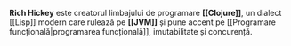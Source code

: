 **Rich Hickey** este creatorul limbajului de programare **[[Clojure]]**, un dialect [[Lisp]] modern care rulează pe **[[JVM]]** și pune accent pe [[Programare funcțională|programarea funcțională]], imutabilitate și concurență.